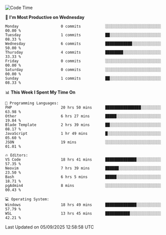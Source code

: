 <!--START_SECTION:waka-->
![Code Time](http://img.shields.io/badge/Code%20Time-5%2C746%20hrs%2053%20mins-blue)

📅 **I'm Most Productive on Wednesday** 

```text
Monday                   0 commits           ░░░░░░░░░░░░░░░░░░░░░░░░░   00.00 % 
Tuesday                  1 commits           ██░░░░░░░░░░░░░░░░░░░░░░░   08.33 % 
Wednesday                6 commits           ████████████░░░░░░░░░░░░░   50.00 % 
Thursday                 4 commits           ████████░░░░░░░░░░░░░░░░░   33.33 % 
Friday                   0 commits           ░░░░░░░░░░░░░░░░░░░░░░░░░   00.00 % 
Saturday                 0 commits           ░░░░░░░░░░░░░░░░░░░░░░░░░   00.00 % 
Sunday                   1 commits           ██░░░░░░░░░░░░░░░░░░░░░░░   08.33 % 
```


📊 **This Week I Spent My Time On** 

```text
💬 Programming Languages: 
PHP                      20 hrs 50 mins      ████████████████░░░░░░░░░   63.98 % 
Other                    6 hrs 27 mins       █████░░░░░░░░░░░░░░░░░░░░   19.84 % 
Blade Template           2 hrs 39 mins       ██░░░░░░░░░░░░░░░░░░░░░░░   08.17 % 
JavaScript               1 hr 49 mins        █░░░░░░░░░░░░░░░░░░░░░░░░   05.60 % 
JSON                     19 mins             ░░░░░░░░░░░░░░░░░░░░░░░░░   01.01 % 

🔥 Editors: 
VS Code                  18 hrs 41 mins      ██████████████░░░░░░░░░░░   57.35 % 
Neovim                   7 hrs 39 mins       ██████░░░░░░░░░░░░░░░░░░░   23.50 % 
Bash                     6 hrs 5 mins        █████░░░░░░░░░░░░░░░░░░░░   18.71 % 
pgAdmin4                 8 mins              ░░░░░░░░░░░░░░░░░░░░░░░░░   00.43 % 

💻 Operating System: 
Windows                  18 hrs 49 mins      ██████████████░░░░░░░░░░░   57.79 % 
WSL                      13 hrs 45 mins      ███████████░░░░░░░░░░░░░░   42.21 % 
```


 Last Updated on 05/09/2025 12:58:58 UTC
<!--END_SECTION:waka-->
